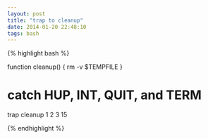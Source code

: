 ```yaml
---
layout: post
title: "trap to cleanup"
date: 2014-01-20 22:48:10
tags: bash
---
```


<p>
{% highlight bash %}

function cleanup() {
 rm -v $TEMPFILE
}

# catch HUP, INT, QUIT, and TERM
trap cleanup 1 2 3 15

{% endhighlight %}
</p>
